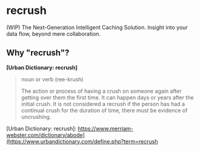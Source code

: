 # recrush

(WIP) The Next-Generation Intelligent Caching Solution. Insight into your data flow, beyond mere collaboration.

## Why "recrush"?

**[Urban Dictionary: recrush]**

> noun or verb (ree-krush)
>
> The action or process of having a crush on someone again after getting over them the first time.
> It can happen days or years after the initial crush.
> It is not considered a recrush if the person has had a continual crush for the duration of time, there must be evidence of uncrushing. 

[Urban Dictionary: recrush]: https://www.merriam-webster.com/dictionary/abode](https://www.urbandictionary.com/define.php?term=recrush
